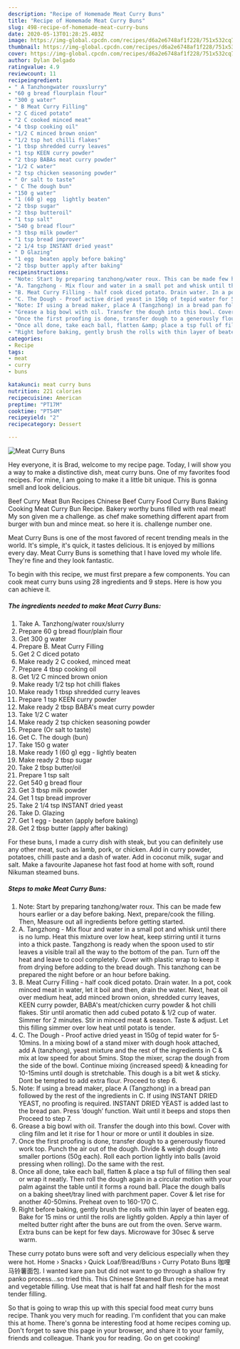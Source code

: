 ```yaml
---
description: "Recipe of Homemade Meat Curry Buns"
title: "Recipe of Homemade Meat Curry Buns"
slug: 498-recipe-of-homemade-meat-curry-buns
date: 2020-05-13T01:28:25.403Z
image: https://img-global.cpcdn.com/recipes/d6a2e6748af1f228/751x532cq70/meat-curry-buns-recipe-main-photo.jpg
thumbnail: https://img-global.cpcdn.com/recipes/d6a2e6748af1f228/751x532cq70/meat-curry-buns-recipe-main-photo.jpg
cover: https://img-global.cpcdn.com/recipes/d6a2e6748af1f228/751x532cq70/meat-curry-buns-recipe-main-photo.jpg
author: Dylan Delgado
ratingvalue: 4.9
reviewcount: 11
recipeingredient:
- " A Tanzhongwater rouxslurry"
- "60 g bread flourplain flour"
- "300 g water"
- " B Meat Curry Filling"
- "2 C diced potato"
- "2 C cooked minced meat"
- "4 tbsp cooking oil"
- "1/2 C minced brown onion"
- "1/2 tsp hot chilli flakes"
- "1 tbsp shredded curry leaves"
- "1 tsp KEEN curry powder"
- "2 tbsp BABAs meat curry powder"
- "1/2 C water"
- "2 tsp chicken seasoning powder"
- " Or salt to taste"
- " C The dough bun"
- "150 g water"
- "1 (60 g) egg  lightly beaten"
- "2 tbsp sugar"
- "2 tbsp butteroil"
- "1 tsp salt"
- "540 g bread flour"
- "3 tbsp milk powder"
- "1 tsp bread improver"
- "2 1/4 tsp INSTANT dried yeast"
- " D Glazing"
- "1 egg  beaten apply before baking"
- "2 tbsp butter apply after baking"
recipeinstructions:
- "Note: Start by preparing tanzhong/water roux. This can be made few hours earlier or a day before baking. Next, prepare/cook the filling. Then, Measure out all ingredients before getting started."
- "A. Tangzhong - Mix flour and water in a small pot and whisk until there is no lump. Heat this mixture over low heat, keep stirring until it turns into a thick paste. Tangzhong is ready when the spoon used to stir leaves a visible trail all the way to the bottom of the pan. Turn off the heat and leave to cool completely. Cover with plastic wrap to keep it from drying before adding to the bread dough. This tanzhong can be prepared the night before or an hour before baking."
- "B. Meat Curry Filling - half cook diced potato. Drain water. In a pot, cook minced meat in water, let it boil and then, drain the water. Next, heat oil over medium heat, add minced brown onion, shredded curry leaves, KEEN curry powder, BABA&#39;s meat/chicken curry powder &amp; hot chilli flakes. Stir until aromatic then add cubed potato &amp; 1/2 cup of water. Simmer for 2 minutes. Stir in minced meat &amp; season. Taste &amp; adjust. Let this filling simmer over low heat until potato is tender."
- "C. The Dough - Proof active dried yeast in 150g of tepid water for 5-10mins. In a mixing bowl of a stand mixer with dough hook attached, add A (tanzhong), yeast mixture and the rest of the ingredients in C &amp; mix at low speed for about 5mins. Stop the mixer, scrap the dough from the side of the bowl. Continue mixing (increased speed) &amp; kneading for 10-15mins until dough is stretchable. This dough is a bit wet &amp; sticky. Dont be tempted to add extra flour. Proceed to step 6."
- "Note: If using a bread maker, place A (Tangzhong) in a bread pan followed by the rest of the ingredients in C. If using INSTANT DRIED YEAST, no proofing is required. INSTANT DRIED YEAST is added last to the bread pan. Press ‘dough’ function. Wait until it beeps and stops then Proceed to step 7."
- "Grease a big bowl with oil. Transfer the dough into this bowl. Cover with cling film and let it rise for 1 hour or more or until it doubles in size."
- "Once the first proofing is done, transfer dough to a generously floured work top. Punch the air out of the dough. Divide &amp; weigh dough into smaller portions (50g each). Roll each portion lightly into balls (avoid pressing when rolling). Do the same with the rest."
- "Once all done, take each ball, flatten &amp; place a tsp full of filling then seal or wrap it neatly. Then roll the dough again in a circular motion with your palm against the table until it forms a round ball. Place the dough balls on a baking sheet/tray lined with parchment paper. Cover &amp; let rise for another 40-50mins. Preheat oven to 160-170 C."
- "Right before baking, gently brush the rolls with thin layer of beaten egg. Bake for 15 mins or until the rolls are lightly golden. Apply a thin layer of melted butter right after the buns are out from the oven. Serve warm. Extra buns can be kept for few days. Microwave for 30sec &amp; serve warm."
categories:
- Recipe
tags:
- meat
- curry
- buns

katakunci: meat curry buns 
nutrition: 221 calories
recipecuisine: American
preptime: "PT17M"
cooktime: "PT54M"
recipeyield: "2"
recipecategory: Dessert

---
```



![Meat Curry Buns](https://img-global.cpcdn.com/recipes/d6a2e6748af1f228/751x532cq70/meat-curry-buns-recipe-main-photo.jpg)

Hey everyone, it is Brad, welcome to my recipe page. Today, I will show you a way to make a distinctive dish, meat curry buns. One of my favorites food recipes. For mine, I am going to make it a little bit unique. This is gonna smell and look delicious.

Beef Curry Meat Bun Recipes Chinese Beef Curry Food Curry Buns Baking Cooking Meat Curry Bun Recipe. Bakery worthy buns filled with real meat! My son given me a challenge. as chef make something different apart from burger with bun and mince meat. so here it is. challenge number one.

Meat Curry Buns is one of the most favored of recent trending meals in the world. It's simple, it's quick, it tastes delicious. It is enjoyed by millions every day. Meat Curry Buns is something that I have loved my whole life. They're fine and they look fantastic.


To begin with this recipe, we must first prepare a few components. You can cook meat curry buns using 28 ingredients and 9 steps. Here is how you can achieve it.

<!--inarticleads1-->

##### The ingredients needed to make Meat Curry Buns:

1. Take  A. Tanzhong/water roux/slurry
1. Prepare 60 g bread flour/plain flour
1. Get 300 g water
1. Prepare  B. Meat Curry Filling
1. Get 2 C diced potato
1. Make ready 2 C cooked, minced meat
1. Prepare 4 tbsp cooking oil
1. Get 1/2 C minced brown onion
1. Make ready 1/2 tsp hot chilli flakes
1. Make ready 1 tbsp shredded curry leaves
1. Prepare 1 tsp KEEN curry powder
1. Make ready 2 tbsp BABA&#39;s meat curry powder
1. Take 1/2 C water
1. Make ready 2 tsp chicken seasoning powder
1. Prepare  (Or salt to taste)
1. Get  C. The dough (bun)
1. Take 150 g water
1. Make ready 1 (60 g) egg - lightly beaten
1. Make ready 2 tbsp sugar
1. Take 2 tbsp butter/oil
1. Prepare 1 tsp salt
1. Get 540 g bread flour
1. Get 3 tbsp milk powder
1. Get 1 tsp bread improver
1. Take 2 1/4 tsp INSTANT dried yeast
1. Take  D. Glazing
1. Get 1 egg - beaten (apply before baking)
1. Get 2 tbsp butter (apply after baking)


For these buns, I made a curry dish with steak, but you can definitely use any other meat, such as lamb, pork, or chicken. Add in curry powder, potatoes, chilli paste and a dash of water. Add in coconut milk, sugar and salt. Make a favourite Japanese hot fast food at home with soft, round Nikuman steamed buns. 

<!--inarticleads2-->

##### Steps to make Meat Curry Buns:

1. Note: Start by preparing tanzhong/water roux. This can be made few hours earlier or a day before baking. Next, prepare/cook the filling. Then, Measure out all ingredients before getting started.
1. A. Tangzhong - Mix flour and water in a small pot and whisk until there is no lump. Heat this mixture over low heat, keep stirring until it turns into a thick paste. Tangzhong is ready when the spoon used to stir leaves a visible trail all the way to the bottom of the pan. Turn off the heat and leave to cool completely. Cover with plastic wrap to keep it from drying before adding to the bread dough. This tanzhong can be prepared the night before or an hour before baking.
1. B. Meat Curry Filling - half cook diced potato. Drain water. In a pot, cook minced meat in water, let it boil and then, drain the water. Next, heat oil over medium heat, add minced brown onion, shredded curry leaves, KEEN curry powder, BABA&#39;s meat/chicken curry powder &amp; hot chilli flakes. Stir until aromatic then add cubed potato &amp; 1/2 cup of water. Simmer for 2 minutes. Stir in minced meat &amp; season. Taste &amp; adjust. Let this filling simmer over low heat until potato is tender.
1. C. The Dough - Proof active dried yeast in 150g of tepid water for 5-10mins. In a mixing bowl of a stand mixer with dough hook attached, add A (tanzhong), yeast mixture and the rest of the ingredients in C &amp; mix at low speed for about 5mins. Stop the mixer, scrap the dough from the side of the bowl. Continue mixing (increased speed) &amp; kneading for 10-15mins until dough is stretchable. This dough is a bit wet &amp; sticky. Dont be tempted to add extra flour. Proceed to step 6.
1. Note: If using a bread maker, place A (Tangzhong) in a bread pan followed by the rest of the ingredients in C. If using INSTANT DRIED YEAST, no proofing is required. INSTANT DRIED YEAST is added last to the bread pan. Press ‘dough’ function. Wait until it beeps and stops then Proceed to step 7.
1. Grease a big bowl with oil. Transfer the dough into this bowl. Cover with cling film and let it rise for 1 hour or more or until it doubles in size.
1. Once the first proofing is done, transfer dough to a generously floured work top. Punch the air out of the dough. Divide &amp; weigh dough into smaller portions (50g each). Roll each portion lightly into balls (avoid pressing when rolling). Do the same with the rest.
1. Once all done, take each ball, flatten &amp; place a tsp full of filling then seal or wrap it neatly. Then roll the dough again in a circular motion with your palm against the table until it forms a round ball. Place the dough balls on a baking sheet/tray lined with parchment paper. Cover &amp; let rise for another 40-50mins. Preheat oven to 160-170 C.
1. Right before baking, gently brush the rolls with thin layer of beaten egg. Bake for 15 mins or until the rolls are lightly golden. Apply a thin layer of melted butter right after the buns are out from the oven. Serve warm. Extra buns can be kept for few days. Microwave for 30sec &amp; serve warm.


These curry potato buns were soft and very delicious especially when they were hot. Home › Snacks › Quick Loaf/Bread/Buns › Curry Potato Buns 咖哩马铃薯面包. I wanted kare pan but did not want to go through a shallow fry panko process…so tried this. This Chinese Steamed Bun recipe has a meat and vegetable filling. Use meat that is half fat and half flesh for the most tender filling. 

So that is going to wrap this up with this special food meat curry buns recipe. Thank you very much for reading. I'm confident that you can make this at home. There's gonna be interesting food at home recipes coming up. Don't forget to save this page in your browser, and share it to your family, friends and colleague. Thank you for reading. Go on get cooking!
